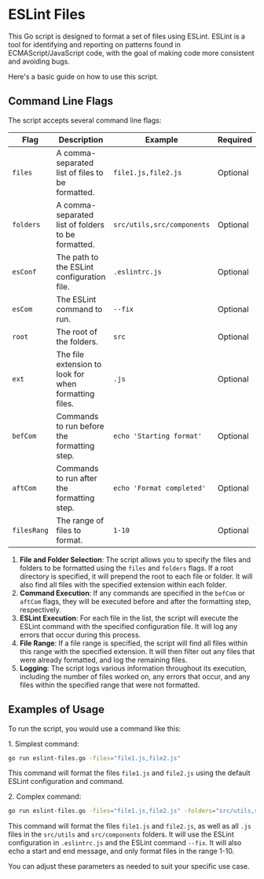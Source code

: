 # ESLint Files

This Go script is designed to format a set of files using ESLint. ESLint is a tool for identifying and reporting on patterns found in ECMAScript/JavaScript code, with the goal of making code more consistent and avoiding bugs.

Here's a basic guide on how to use this script.

## Command Line Flags

The script accepts several command line flags:

| Flag | Description | Example | Required |
| --- | --- | --- | --- |
| `files` | A comma-separated list of files to be formatted. | `file1.js,file2.js` | Optional |
| `folders` | A comma-separated list of folders to be formatted. | `src/utils,src/components` | Optional |
| `esConf` | The path to the ESLint configuration file. | `.eslintrc.js` | Optional |
| `esCom` | The ESLint command to run. | `--fix` | Optional |
| `root` | The root of the folders. | `src` | Optional |
| `ext` | The file extension to look for when formatting files. | `.js` | Optional |
| `befCom` | Commands to run before the formatting step. | `echo 'Starting format'` | Optional |
| `aftCom` | Commands to run after the formatting step. | `echo 'Format completed'` | Optional |
| `filesRang` | The range of files to format. | `1-10` | Optional |

1. **File and Folder Selection**: The script allows you to specify the files and folders to be formatted using the `files` and `folders` flags. If a root directory is specified, it will prepend the root to each file or folder. It will also find all files with the specified extension within each folder.
2. **Command Execution**: If any commands are specified in the `befCom` or `aftCom` flags, they will be executed before and after the formatting step, respectively.
3. **ESLint Execution**: For each file in the list, the script will execute the ESLint command with the specified configuration file. It will log any errors that occur during this process.
4. **File Range**: If a file range is specified, the script will find all files within this range with the specified extension. It will then filter out any files that were already formatted, and log the remaining files.
5. **Logging**: The script logs various information throughout its execution, including the number of files worked on, any errors that occur, and any files within the specified range that were not formatted.

## Examples of Usage

To run the script, you would use a command like this:

1\. Simplest command:

```bash
go run eslint-files.go -files="file1.js,file2.js"
```

This command will format the files `file1.js` and `file2.js` using the default ESLint configuration and command.

2\. Complex command:

```bash
go run eslint-files.go -files="file1.js,file2.js" -folders="src/utils,src/components" -esConf=".eslintrc.js" -esCom="--fix" -root="src" -ext=".js" -befCom="echo 'Starting format'" -aftCom="echo 'Format completed'" -filesRang="1-10"
```

This command will format the files `file1.js` and `file2.js`, as well as all `.js` files in the `src/utils` and `src/components` folders. It will use the ESLint configuration in `.eslintrc.js` and the ESLint command `--fix`. It will also echo a start and end message, and only format files in the range 1-10.

You can adjust these parameters as needed to suit your specific use case.
